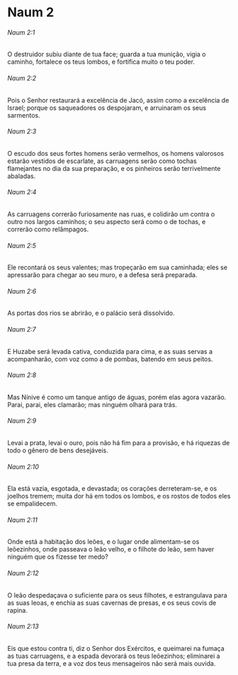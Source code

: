 # Naum 2

###### Naum 2:1

O destruidor subiu diante de tua face; guarda a tua munição, vigia o caminho, fortalece os teus lombos, e fortifica muito o teu poder.

###### Naum 2:2

Pois o Senhor restaurará a excelência de Jacó, assim como a excelência de Israel; porque os saqueadores os despojaram, e arruinaram os seus sarmentos.

###### Naum 2:3

O escudo dos seus fortes homens serão vermelhos, os homens valorosos estarão vestidos de escarlate, as carruagens serão como tochas flamejantes no dia da sua preparação, e os pinheiros serão terrivelmente abaladas.

###### Naum 2:4

As carruagens correrão furiosamente nas ruas, e colidirão um contra o outro nos largos caminhos; o seu aspecto será como o de tochas, e correrão como relâmpagos.

###### Naum 2:5

Ele recontará os seus valentes; mas tropeçarão em sua caminhada; eles se apressarão para chegar ao seu muro, e a defesa será preparada.

###### Naum 2:6

As portas dos rios se abrirão, e o palácio será dissolvido.

###### Naum 2:7

E Huzabe será levada cativa, conduzida para cima, e as suas servas a acompanharão, com voz como a de pombas, batendo em seus peitos.

###### Naum 2:8

Mas Nínive é como um tanque antigo de águas, porém elas agora vazarão. Parai, parai, eles clamarão; mas ninguém olhará para trás.

###### Naum 2:9

Levai a prata, levai o ouro, pois não há fim para a provisão, e há riquezas de todo o gênero de bens desejáveis.

###### Naum 2:10

Ela está vazia, esgotada, e devastada; os corações derreteram-se, e os joelhos tremem; muita dor há em todos os lombos, e os rostos de todos eles se empalidecem.

###### Naum 2:11

Onde está a habitação dos leões, e o lugar onde alimentam-se os leõezinhos, onde passeava o leão velho, e o filhote do leão, sem haver ninguém que os fizesse ter medo?

###### Naum 2:12

O leão despedaçava o suficiente para os seus filhotes, e estrangulava para as suas leoas, e enchia as suas cavernas de presas, e os seus covis de rapina.

###### Naum 2:13

Eis que estou contra ti, diz o Senhor dos Exércitos, e queimarei na fumaça as tuas carruagens, e a espada devorará os teus leõezinhos; eliminarei a tua presa da terra, e a voz dos teus mensageiros não será mais ouvida.

